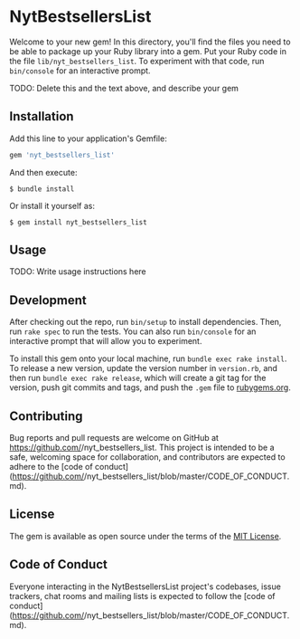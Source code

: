 # NytBestsellersList

Welcome to your new gem! In this directory, you'll find the files you need to be able to package up your Ruby library into a gem. Put your Ruby code in the file `lib/nyt_bestsellers_list`. To experiment with that code, run `bin/console` for an interactive prompt.

TODO: Delete this and the text above, and describe your gem

## Installation

Add this line to your application's Gemfile:

```ruby
gem 'nyt_bestsellers_list'
```

And then execute:

    $ bundle install

Or install it yourself as:

    $ gem install nyt_bestsellers_list

## Usage

TODO: Write usage instructions here

## Development

After checking out the repo, run `bin/setup` to install dependencies. Then, run `rake spec` to run the tests. You can also run `bin/console` for an interactive prompt that will allow you to experiment.

To install this gem onto your local machine, run `bundle exec rake install`. To release a new version, update the version number in `version.rb`, and then run `bundle exec rake release`, which will create a git tag for the version, push git commits and tags, and push the `.gem` file to [rubygems.org](https://rubygems.org).

## Contributing

Bug reports and pull requests are welcome on GitHub at https://github.com/<github username>/nyt_bestsellers_list. This project is intended to be a safe, welcoming space for collaboration, and contributors are expected to adhere to the [code of conduct](https://github.com/<github username>/nyt_bestsellers_list/blob/master/CODE_OF_CONDUCT.md).


## License

The gem is available as open source under the terms of the [MIT License](https://opensource.org/licenses/MIT).

## Code of Conduct

Everyone interacting in the NytBestsellersList project's codebases, issue trackers, chat rooms and mailing lists is expected to follow the [code of conduct](https://github.com/<github username>/nyt_bestsellers_list/blob/master/CODE_OF_CONDUCT.md).
